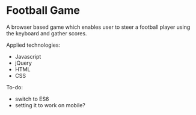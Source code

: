 # Football Game

A browser based game which enables user to steer a football player using the keyboard and gather scores.

Applied technologies: 
- Javascript
- jQuery
- HTML 
- CSS

To-do:
- switch to ES6
- setting it to work on mobile?
